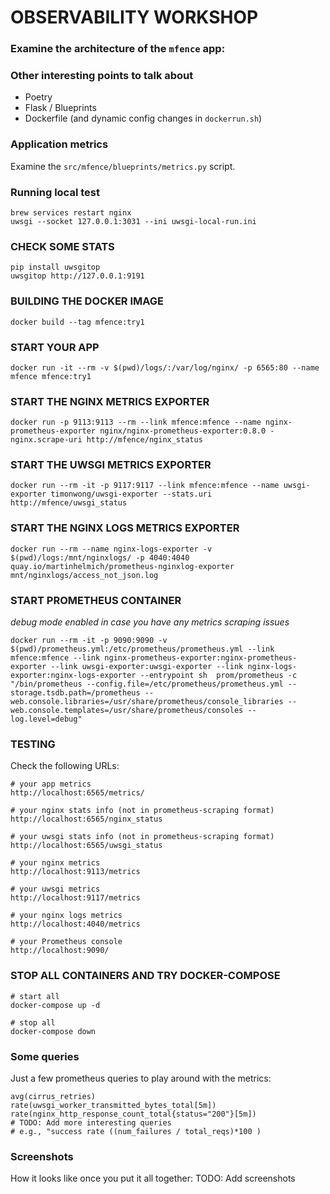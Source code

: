 # OBSERVABILITY WORKSHOP

### Examine the architecture of the `mfence` app:


### Other interesting points to talk about
- Poetry
- Flask / Blueprints
- Dockerfile (and dynamic config changes in `dockerrun.sh`)

### Application metrics
Examine the `src/mfence/blueprints/metrics.py` script.

### Running local test
```
brew services restart nginx
uwsgi --socket 127.0.0.1:3031 --ini uwsgi-local-run.ini
```

### CHECK SOME STATS
```
pip install uwsgitop
uwsgitop http://127.0.0.1:9191
```

### BUILDING THE DOCKER IMAGE
```
docker build --tag mfence:try1
```

### START YOUR APP
```
docker run -it --rm -v $(pwd)/logs/:/var/log/nginx/ -p 6565:80 --name mfence mfence:try1
```

### START THE NGINX METRICS EXPORTER
```
docker run -p 9113:9113 --rm --link mfence:mfence --name nginx-prometheus-exporter nginx/nginx-prometheus-exporter:0.8.0 -nginx.scrape-uri http://mfence/nginx_status
```

### START THE UWSGI METRICS EXPORTER
```
docker run --rm -it -p 9117:9117 --link mfence:mfence --name uwsgi-exporter timonwong/uwsgi-exporter --stats.uri http://mfence/uwsgi_status
```

### START THE NGINX LOGS METRICS EXPORTER
```
docker run --rm --name nginx-logs-exporter -v $(pwd)/logs:/mnt/nginxlogs/ -p 4040:4040 quay.io/martinhelmich/prometheus-nginxlog-exporter mnt/nginxlogs/access_not_json.log
```

### START PROMETHEUS CONTAINER
_debug mode enabled in case you have any metrics scraping issues_
```
docker run --rm -it -p 9090:9090 -v $(pwd)/prometheus.yml:/etc/prometheus/prometheus.yml --link mfence:mfence --link nginx-prometheus-exporter:nginx-prometheus-exporter --link uwsgi-exporter:uwsgi-exporter --link nginx-logs-exporter:nginx-logs-exporter --entrypoint sh  prom/prometheus -c "/bin/prometheus --config.file=/etc/prometheus/prometheus.yml --storage.tsdb.path=/prometheus --web.console.libraries=/usr/share/prometheus/console_libraries --web.console.templates=/usr/share/prometheus/consoles --log.level=debug"
```

### TESTING

Check the following URLs:
```
# your app metrics
http://localhost:6565/metrics/

# your nginx stats info (not in prometheus-scraping format)
http://localhost:6565/nginx_status

# your uwsgi stats info (not in prometheus-scraping format) 
http://localhost:6565/uwsgi_status

# your nginx metrics
http://localhost:9113/metrics

# your uwsgi metrics
http://localhost:9117/metrics

# your nginx logs metrics
http://localhost:4040/metrics

# your Prometheus console
http://localhost:9090/
```

### STOP ALL CONTAINERS AND TRY DOCKER-COMPOSE

```
# start all
docker-compose up -d

# stop all
docker-compose down
```

### Some queries

Just a few prometheus queries to play around with the metrics:
```
avg(cirrus_retries)
rate(uwsgi_worker_transmitted_bytes_total[5m])
rate(nginx_http_response_count_total{status="200"}[5m])
# TODO: Add more interesting queries
# e.g., "success rate ((num_failures / total_reqs)*100 )
```

### Screenshots

How it looks like once you put it all together:
TODO: Add screenshots

